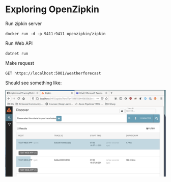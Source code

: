 # Exploring OpenZipkin
Run zipkin server

`docker run -d -p 9411:9411 openzipkin/zipkin`

Run Web API

`dotnet run`

Make request

`GET https://localhost:5001/weatherforecast`

Should see something like:

![Zipkin Server](zipkin.png)
